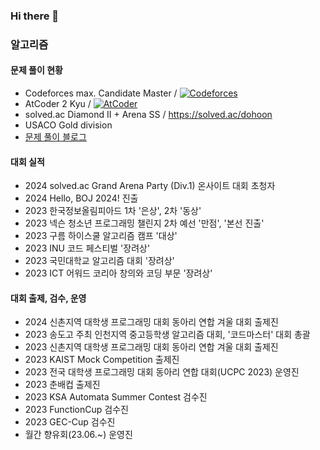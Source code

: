 ### Hi there 👋

### 알고리즘

#### 문제 풀이 현황
- Codeforces max. Candidate Master / [![Codeforces](https://badges.joonhyung.xyz/codeforces/FD..LH..lloyJ.svg)](https://codeforces.com/profile/FD..LH..lloyJ)
- AtCoder 2 Kyu / [![AtCoder](https://badges.joonhyung.xyz/atcoder/dohoon.svg?left_color=lightgray)](https://atcoder.jp/users/dohoon)
- solved.ac Diamond II + Arena SS / https://solved.ac/dohoon
- USACO Gold division
- [문제 풀이 블로그](https://mathsciforstudent.tistory.com/)

#### 대회 실적
- 2024 solved.ac Grand Arena Party (Div.1) 온사이트 대회 초청자
- 2024 Hello, BOJ 2024! 진출
- 2023 한국정보올림피아드 1차 '은상', 2차 '동상'
- 2023 넥슨 청소년 프로그래밍 챌린지 2차 예선 '만점', '본선 진출'
- 2023 구름 하이스쿨 알고리즘 캠프 '대상'
- 2023 INU 코드 페스티벌 '장려상'
- 2023 국민대학교 알고리즘 대회 '장려상'
- 2023 ICT 어워드 코리아 창의와 코딩 부문 '장려상'

#### 대회 출제, 검수, 운영
- 2024 신촌지역 대학생 프로그래밍 대회 동아리 연합 겨울 대회 출제진
- 2023 송도고 주최 인천지역 중고등학생 알고리즘 대회, '코드마스터' 대회 총괄
- 2023 신촌지역 대학생 프로그래밍 대회 동아리 연합 겨울 대회 출제진
- 2023 KAIST Mock Competition 출제진
- 2023 전국 대학생 프로그래밍 대회 동아리 연합 대회(UCPC 2023) 운영진
- 2023 춘배컵 출제진
- 2023 KSA Automata Summer Contest 검수진
- 2023 FunctionCup 검수진
- 2023 GEC-Cup 검수진
- 월간 향유회(23.06.~) 운영진
